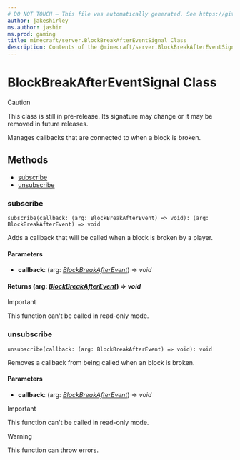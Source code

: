 ```yaml
---
# DO NOT TOUCH — This file was automatically generated. See https://github.com/mojang/minecraftapidocsgenerator to modify descriptions, examples, etc.
author: jakeshirley
ms.author: jashir
ms.prod: gaming
title: minecraft/server.BlockBreakAfterEventSignal Class
description: Contents of the @minecraft/server.BlockBreakAfterEventSignal class.
---
```

# BlockBreakAfterEventSignal Class

> [!CAUTION]
> This class is still in pre-release.  Its signature may change or it may be removed in future releases.

Manages callbacks that are connected to when a block is broken.

## Methods
- [subscribe](#subscribe)
- [unsubscribe](#unsubscribe)

### **subscribe**
`
subscribe(callback: (arg: BlockBreakAfterEvent) => void): (arg: BlockBreakAfterEvent) => void
`

Adds a callback that will be called when a block is broken by a player.

#### **Parameters**
- **callback**: (arg: [*BlockBreakAfterEvent*](BlockBreakAfterEvent.md)) => *void*

#### **Returns** (arg: [*BlockBreakAfterEvent*](BlockBreakAfterEvent.md)) => *void*

> [!IMPORTANT]
> This function can't be called in read-only mode.

### **unsubscribe**
`
unsubscribe(callback: (arg: BlockBreakAfterEvent) => void): void
`

Removes a callback from being called when an block is broken.

#### **Parameters**
- **callback**: (arg: [*BlockBreakAfterEvent*](BlockBreakAfterEvent.md)) => *void*

> [!IMPORTANT]
> This function can't be called in read-only mode.

> [!WARNING]
> This function can throw errors.
